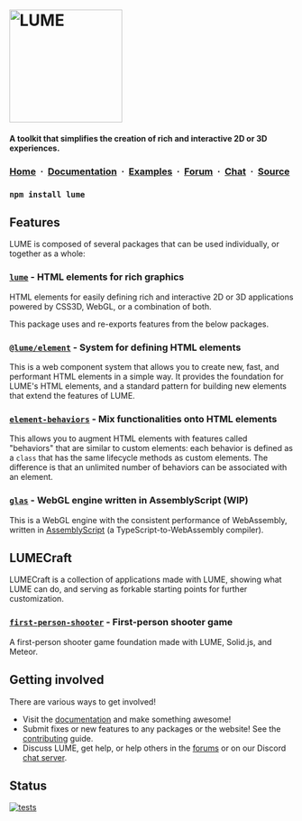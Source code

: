 <!-- # LUME -->

# <a href="//lume.io"><img src="./logo.svg" width="200" alt="LUME" title="LUME" /></a>

#### **A toolkit that simplifies the creation of rich and interactive 2D or 3D experiences.**

<h3>
  <a href="//lume.io">Home</a>&nbsp;&nbsp;·&nbsp;
  <a href="//docs.lume.io">Documentation</a>&nbsp;&nbsp;·&nbsp;
  <a href="//docs.lume.io/examples/hello-world/">Examples</a>&nbsp;&nbsp;·&nbsp;
  <a href="//lume.community">Forum</a>&nbsp;&nbsp;·&nbsp;
  <a href="//discord.gg/PgeyevP">Chat</a>&nbsp;&nbsp;·&nbsp;
  <a href="//github.com/lume/lume">Source</a>
</h3>

### `npm install lume`

## Features

LUME is composed of several packages that can be used individually, or
together as a whole:

### [`lume`](./README.md) - HTML elements for rich graphics

HTML elements for easily defining rich and interactive 2D or 3D applications
powered by CSS3D, WebGL, or a combination of both.

This package uses and re-exports features from the below packages.

### [`@lume/element`](//github.com/lume/element) - System for defining HTML elements

This is a web component system that allows you to create new, fast, and
performant HTML elements in a simple way. It provides the foundation for
LUME's HTML elements, and a standard pattern for building new elements that
extend the features of LUME.

### [`element-behaviors`](//github.com/lume/element-behaviors) - Mix functionalities onto HTML elements

This allows you to augment HTML elements with features called "behaviors"
that are similar to custom elements: each behavior is defined as a `class`
that has the same lifecycle methods as custom elements. The difference is
that an unlimited number of behaviors can be associated with an element.

### [`glas`](//github.com/lume/glas) - WebGL engine written in AssemblyScript (WIP)

This is a WebGL engine with the consistent performance of WebAssembly, written
in [AssemblyScript](http://assemblyscript.org/) (a TypeScript-to-WebAssembly compiler).

## LUMECraft

LUMECraft is a collection of applications made with LUME, showing what LUME can do, and serving as forkable starting points for further customization.

### [`first-person-shooter`](//github.com/LUMECraft/first-person-shooter) - First-person shooter game

A first-person shooter game foundation made with LUME, Solid.js, and Meteor.

## Getting involved

There are various ways to get involved!

- Visit the [documentation](//docs.lume.io) and make something awesome!
- Submit fixes or new features to any packages or the website! See the
  [contributing](./CONTRIBUTING.md) guide.
- Discuss LUME, get help, or help others in the [forums](//lume.community) or
  on our Discord [chat server](//discord.gg/PgeyevP).

## Status

[![tests](https://github.com/lume/lume/actions/workflows/tests.yml/badge.svg)](https://github.com/lume/lume/actions/workflows/tests.yml)
